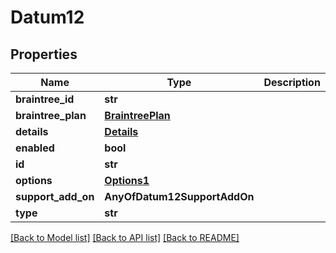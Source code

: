 # Datum12

## Properties
Name | Type | Description | Notes
------------ | ------------- | ------------- | -------------
**braintree_id** | **str** |  | [optional] 
**braintree_plan** | [**BraintreePlan**](BraintreePlan.md) |  | [optional] 
**details** | [**Details**](Details.md) |  | [optional] 
**enabled** | **bool** |  | [optional] 
**id** | **str** |  | [optional] 
**options** | [**Options1**](Options1.md) |  | [optional] 
**support_add_on** | **AnyOfDatum12SupportAddOn** |  | [optional] 
**type** | **str** |  | [optional] 

[[Back to Model list]](../README.md#documentation-for-models) [[Back to API list]](../README.md#documentation-for-api-endpoints) [[Back to README]](../README.md)

